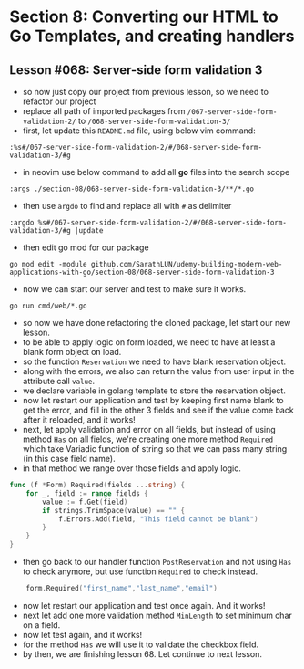 # Section 8: Converting our HTML to Go Templates, and creating handlers

## Lesson #068: Server-side form validation 3

- so now just copy our project from previous lesson, so we need to refactor our project
- replace all path of imported packages from `/067-server-side-form-validation-2/`  to `/068-server-side-form-validation-3/`
- first, let update this `README.md` file, using below vim command:

```shell
:%s#/067-server-side-form-validation-2/#/068-server-side-form-validation-3/#g

```

- in neovim use below command to add all **go** files into the search scope 

```vim
:args ./section-08/068-server-side-form-validation-3/**/*.go
```

- then use `argdo` to find and replace all with `#` as delimiter

```vim
:argdo %s#/067-server-side-form-validation-2/#/068-server-side-form-validation-3/#g |update
```

- then edit go mod for our package

```shell
go mod edit -module github.com/SarathLUN/udemy-building-modern-web-applications-with-go/section-08/068-server-side-form-validation-3
```

- now we can start our server and test to make sure it works.

```shell
go run cmd/web/*.go
```

- so now we have done refactoring the cloned package, let start our new lesson.
- to be able to apply logic on form loaded, we need to have at least a blank form object on load.
- so the function `Reservation` we need to have blank reservation object.
- along with the errors, we also can return the value from user input in the attribute call `value`.
- we declare variable in golang template to store the reservation object.
- now let restart our application and test by keeping first name blank to get the error, and fill in the other 3 fields and see if the value come back after it reloaded, and it works!
- next, let apply validation and error on all fields, but instead of using method `Has` on all fields, we're creating one more method `Required` which take Variadic function of string so that we can pass many string (in this case field name).
- in that method we range over those fields and apply logic.

```go
func (f *Form) Required(fields ...string) {
	for _, field := range fields {
		value := f.Get(field)
		if strings.TrimSpace(value) == "" {
			f.Errors.Add(field, "This field cannot be blank")
		}
	}
}

```

- then go back to our handler function `PostReservation` and not using `Has` to check anymore, but use function `Required` to check instead.

```go
	form.Required("first_name","last_name","email")

```

- now let restart our application and test once again. And it works!
- next let add one more validation method `MinLength` to set minimum char on a field.
- now let test again, and it works!
- for the method `Has` we will use it to validate the checkbox field.
- by then, we are finishing lesson 68. Let continue to next lesson.